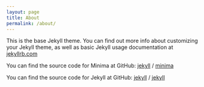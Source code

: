 ```yaml
---
layout: page
title: About
permalink: /about/
---
```

<!DOCTYPE html>
<html>
    <head><meta name="viewport" content="width=device-width, initial-scale=1">
    <meta name="description" content="I'm a designer and developer.">
    <title>
        Anwar3006
        Diana Lozano
    </title>
    </head>
</html>




This is the base Jekyll theme. You can find out more info about customizing your Jekyll theme, as well as basic Jekyll usage documentation at [jekyllrb.com](https://jekyllrb.com/)

You can find the source code for Minima at GitHub:
[jekyll][jekyll-organization] /
[minima](https://github.com/jekyll/minima)

You can find the source code for Jekyll at GitHub:
[jekyll][jekyll-organization] /
[jekyll](https://github.com/jekyll/jekyll)


[jekyll-organization]: https://github.com/jekyll

